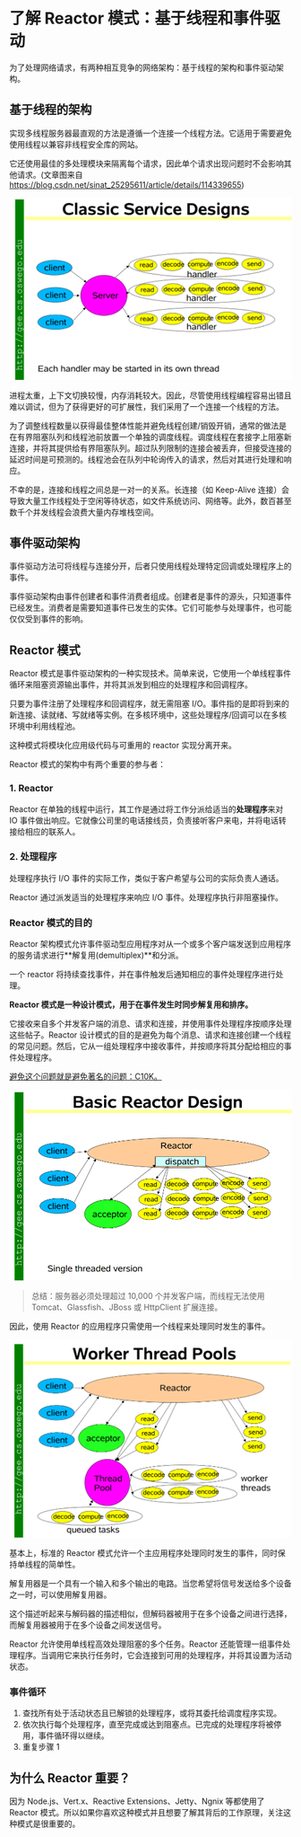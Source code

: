 # 了解 Reactor 模式：基于线程和事件驱动

为了处理网络请求，有两种相互竞争的网络架构：基于线程的架构和事件驱动架构。

## 基于线程的架构

实现多线程服务器最直观的方法是遵循一个连接一个线程方法。它适用于需要避免使用线程以兼容非线程安全库的网站。

它还使用最佳的多处理模块来隔离每个请求，因此单个请求出现问题时不会影响其他请求。(文章图来自 https://blog.csdn.net/sinat_25295611/article/details/114339655)

![](../asserts/90969c5bc197fedf4a25123bb1728120.png)

进程太重，上下文切换较慢，内存消耗较大。因此，尽管使用线程编程容易出错且难以调试，但为了获得更好的可扩展性，我们采用了一个连接一个线程的方法。

为了调整线程数量以获得最佳整体性能并避免线程创建/销毁开销，通常的做法是在有界阻塞队列和线程池前放置一个单独的调度线程。调度线程在套接字上阻塞新连接，并将其提供给有界阻塞队列。超过队列限制的连接会被丢弃，但接受连接的延迟时间是可预测的。线程池会在队列中轮询传入的请求，然后对其进行处理和响应。

不幸的是，连接和线程之间总是一对一的关系。长连接（如 Keep-Alive 连接）会导致大量工作线程处于空闲等待状态，如文件系统访问、网络等。此外，数百甚至数千个并发线程会浪费大量内存堆栈空间。

## 事件驱动架构

事件驱动方法可将线程与连接分开，后者只使用线程处理特定回调或处理程序上的事件。

事件驱动架构由事件创建者和事件消费者组成。创建者是事件的源头，只知道事件已经发生。消费者是需要知道事件已发生的实体。它们可能参与处理事件，也可能仅仅受到事件的影响。

## Reactor 模式

Reactor 模式是事件驱动架构的一种实现技术。简单来说，它使用一个单线程事件循环来阻塞资源输出事件，并将其派发到相应的处理程序和回调程序。

只要为事件注册了处理程序和回调程序，就无需阻塞 I/O。事件指的是即将到来的新连接、读就绪、写就绪等实例。在多核环境中，这些处理程序/回调可以在多核环境中利用线程池。

这种模式将模块化应用级代码与可重用的 reactor 实现分离开来。

Reactor 模式的架构中有两个重要的参与者：

### 1. Reactor

Reactor 在单独的线程中运行，其工作是通过将工作分派给适当的**处理程序**来对 IO 事件做出响应。它就像公司里的电话接线员，负责接听客户来电，并将电话转接给相应的联系人。

### 2. 处理程序

处理程序执行 I/O 事件的实际工作，类似于客户希望与公司的实际负责人通话。

Reactor 通过派发适当的处理程序来响应 I/O 事件。处理程序执行非阻塞操作。

### Reactor 模式的目的

Reactor 架构模式允许事件驱动型应用程序对从一个或多个客户端发送到应用程序的服务请求进行**解复用(demultiplex)**和分派。

一个 reactor 将持续查找事件，并在事件触发后通知相应的事件处理程序进行处理。

**Reactor 模式是一种设计模式，用于在事件发生时同步解复用和排序。**

它接收来自多个并发客户端的消息、请求和连接，并使用事件处理程序按顺序处理这些帖子。Reactor 设计模式的目的是避免为每个消息、请求和连接创建一个线程的常见问题。然后，它从一组处理程序中接收事件，并按顺序将其分配给相应的事件处理程序。

[避免这个问题就是避免著名的问题：C10K。](http://www.kegel.com/c10k.html)

![](../asserts/8cfce83b1f54120381eb6f35d476a732.png)

> 总结：服务器必须处理超过 10,000 个并发客户端，而线程无法使用 Tomcat、Glassfish、JBoss 或 HttpClient 扩展连接。

因此，使用 Reactor 的应用程序只需使用一个线程来处理同时发生的事件。

![](../asserts/fa0ba44d876e9c79d1efa1a1d7092900.png)

基本上，标准的 Reactor 模式允许一个主应用程序处理同时发生的事件，同时保持单线程的简单性。

解复用器是一个具有一个输入和多个输出的电路。当您希望将信号发送给多个设备之一时，可以使用解复用器。

这个描述听起来与解码器的描述相似，但解码器被用于在多个设备之间进行选择，而解复用器被用于在多个设备之间发送信号。

Reactor 允许使用单线程高效处理阻塞的多个任务。Reactor 还能管理一组事件处理程序。当调用它来执行任务时，它会连接到可用的处理程序，并将其设置为活动状态。

### 事件循环

1. 查找所有处于活动状态且已解锁的处理程序，或将其委托给调度程序实现。
2. 依次执行每个处理程序，直至完成或达到阻塞点。已完成的处理程序将被停用，事件循环得以继续。
3. 重复步骤 1

## 为什么 Reactor 重要？

因为 Node.js、Vert.x、Reactive Extensions、Jetty、Ngnix 等都使用了 Reactor 模式。所以如果你喜欢这种模式并且想要了解其背后的工作原理，关注这种模式是很重要的。